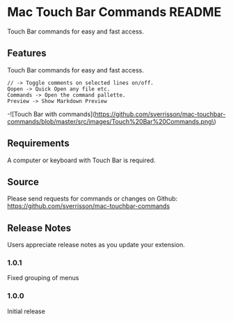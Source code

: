 # Mac Touch Bar Commands README

Touch Bar commands for easy and fast access.

## Features

Touch Bar commands for easy and fast access. 
```Term -> Toggle the built in terminal on/off.
// -> Toggle comments on selected lines on/off.
Qopen -> Quick Open any file etc.
Commands -> Open the command pallette.
Preview -> Show Markdown Preview
```

-\!\[Touch Bar with commands\]\(https://github.com/sverrisson/mac-touchbar-commands/blob/master/src/images/Touch%20Bar%20Commands.png\)

## Requirements

A computer or keyboard with Touch Bar is required.

## Source

Please send requests for commands or changes on Github: https://github.com/sverrisson/mac-touchbar-commands

## Release Notes

Users appreciate release notes as you update your extension.

### 1.0.1

Fixed grouping of menus

### 1.0.0

Initial release
